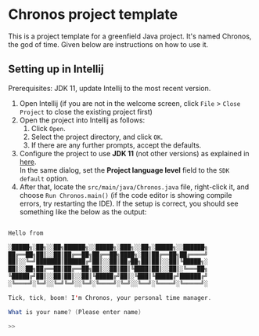 # Chronos project template

This is a project template for a greenfield Java project. It's named Chronos, the god of time. Given below are instructions on how to use it.

## Setting up in Intellij

Prerequisites: JDK 11, update Intellij to the most recent version.

1. Open Intellij (if you are not in the welcome screen, click `File` > `Close Project` to close the existing project first)
1. Open the project into Intellij as follows:
   1. Click `Open`.
   1. Select the project directory, and click `OK`.
   1. If there are any further prompts, accept the defaults.
1. Configure the project to use **JDK 11** (not other versions) as explained in [here](https://www.jetbrains.com/help/idea/sdk.html#set-up-jdk).<br>
   In the same dialog, set the **Project language level** field to the `SDK default` option.
3. After that, locate the `src/main/java/Chronos.java` file, right-click it, and choose `Run Chronos.main()` (if the code editor is showing compile errors, try restarting the IDE). If the setup is correct, you should see something like the below as the output:

```java

Hello from

░█████╗░██╗░░██╗██████╗░░█████╗░███╗░░██╗░█████╗░░██████╗
██╔══██╗██║░░██║██╔══██╗██╔══██╗████╗░██║██╔══██╗██╔════╝
██║░░╚═╝███████║██████╔╝██║░░██║██╔██╗██║██║░░██║╚█████╗░
██║░░██╗██╔══██║██╔══██╗██║░░██║██║╚████║██║░░██║░╚═══██╗
╚█████╔╝██║░░██║██║░░██║╚█████╔╝██║░╚███║╚█████╔╝██████╔╝
░╚════╝░╚═╝░░╚═╝╚═╝░░╚═╝░╚════╝░╚═╝░░╚══╝░╚════╝░╚═════╝░

Tick, tick, boom! I'm Chronos, your personal time manager.

What is your name? (Please enter name)

>> 

```

